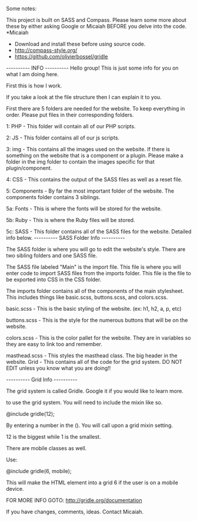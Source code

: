 Some notes:

This project is built on SASS and Compass. Please learn some more about these by either asking Google or Micaiah BEFORE you delve into the code.
*Micaiah

- Download and install these before using source code.
- http://compass-style.org/
- https://github.com/olivierbossel/gridle

---------- INFO ---------- Hello group! This is just some info for you on what I am doing here.

First this is how I work.

If you take a look at the file structure then I can explain it to you.

First there are 5 folders are needed for the website. To keep everything in order. Please put files in their corresponding folders.

1: PHP - This folder will contain all of our PHP scripts.

2: JS - This folder contains all of our js scripts.

3: img - This contains all the images used on the website. If there is something on the website that is a component or a plugin. Please make a folder in the img folder to contain the images specific for that plugin/component.

4: CSS - This contains the output of the SASS files as well as a reset file.

5: Components - By far the most important folder of the website. The components folder contains 3 siblings.

5a: Fonts - This is where the fonts will be stored for the website.

5b: Ruby - This is where the Ruby files will be stored.

5c: SASS - This folder contains all of the SASS files for the website. Detailed info below.
---------- SASS Folder Info ----------

The SASS folder is where you will go to edit the website's style. There are two sibling folders and one SASS file.

The SASS file labeled "Main" is the import file. This file is where you will enter code to import SASS files from the imports folder. This file is the file to be exported into CSS in the CSS folder.

The imports folder contains all of the components of the main stylesheet. This includes things like basic.scss, buttons.scss, and colors.scss.

basic.scss - This is the basic styling of the website. (ex: h1, h2, a, p, etc)

buttons.scss - This is the style for the numerous buttons that will be on the website.

colors.scss - This is the color pallet for the website. They are in variables so they are easy to link too and remember. 

masthead.scss - This styles the masthead class. The big header in the website. 
Grid - This contains all of the code for the grid system. DO NOT EDIT unless you know what you are doing!!

---------- Grid Info ----------

The grid system is called Gridle. Google it if you would like to learn more.

to use the grid system. You will need to include the mixin like so.

@include gridle(12);

By entering a number in the (). You will call upon a grid mixin setting.

12 is the biggest while 1 is the smallest.

There are mobile classes as well.

Use:

@include gridle(6, mobile);

This will make the HTML element into a grid 6 if the user is on a mobile device.

FOR MORE INFO GOTO: http://gridle.org/documentation

If you have changes, comments, ideas. Contact Micaiah.
